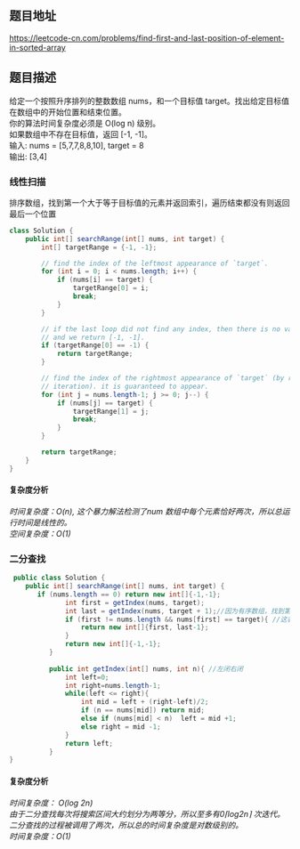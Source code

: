 ## 题目地址
https://leetcode-cn.com/problems/find-first-and-last-position-of-element-in-sorted-array
## 题目描述
给定一个按照升序排列的整数数组 nums，和一个目标值 target。找出给定目标值在数组中的开始位置和结束位置。  
你的算法时间复杂度必须是 O(log n) 级别。  
如果数组中不存在目标值，返回 [-1, -1]。  
输入: nums = [5,7,7,8,8,10], target = 8  
输出: [3,4]  

### 线性扫描
排序数组，找到第一个大于等于目标值的元素并返回索引，遍历结束都没有则返回最后一个位置
```java
class Solution {
    public int[] searchRange(int[] nums, int target) {
        int[] targetRange = {-1, -1};

        // find the index of the leftmost appearance of `target`.
        for (int i = 0; i < nums.length; i++) {
            if (nums[i] == target) {
                targetRange[0] = i;
                break;
            }
        }

        // if the last loop did not find any index, then there is no valid range
        // and we return [-1, -1].
        if (targetRange[0] == -1) {
            return targetRange;
        }

        // find the index of the rightmost appearance of `target` (by reverse
        // iteration). it is guaranteed to appear.
        for (int j = nums.length-1; j >= 0; j--) {
            if (nums[j] == target) {
                targetRange[1] = j;
                break;
            }
        }

        return targetRange;
    }
}
```
#### 复杂度分析
*时间复杂度：O(n), 这个暴力解法检测了num 数组中每个元素恰好两次，所以总运行时间是线性的。  
空间复杂度：O(1)*

### 二分查找
```java
 public class Solution {
    public int[] searchRange(int[] nums, int target) {
       if (nums.length == 0) return new int[]{-1,-1};
              int first = getIndex(nums, target);
              int last = getIndex(nums, target + 1);//因为有序数组，找到第一个>=target+1的元素位置b，那么最后一个target的元素位置自然是b-1
              if (first != nums.length && nums[first] == target){ //这表明数组中不存在target
                  return new int[]{first, last-1};
              }
              return new int[]{-1,-1};
          }
      
          public int getIndex(int[] nums, int n){ //左闭右闭
              int left=0;
              int right=nums.length-1;
              while(left <= right){
                  int mid = left + (right-left)/2;
                  if (n == nums[mid]) return mid;
                  else if (nums[mid] < n)  left = mid +1;
                  else right = mid -1;
              }
              return left;
          }
}
```
#### 复杂度分析
*时间复杂度： O(log 2n)  
由于二分查找每次将搜索区间大约划分为两等分，所以至多有0⌈log2n⌉ 次迭代。二分查找的过程被调用了两次，所以总的时间复杂度是对数级别的。  
时间复杂度：O(1)*